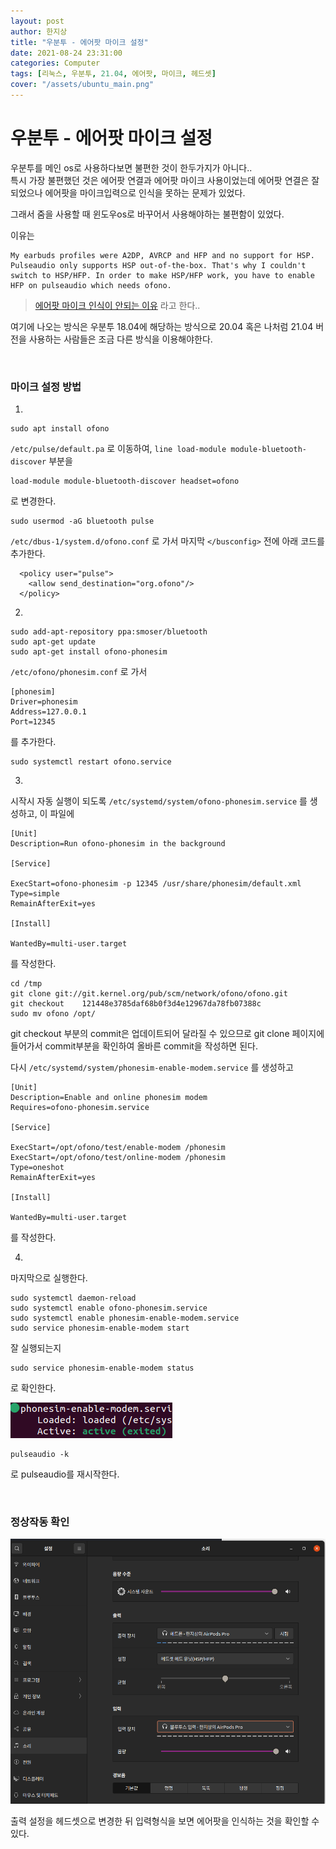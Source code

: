 ```yaml
---
layout: post
author: 한지상
title: "우분투 - 에어팟 마이크 설정"
date: 2021-08-24 23:31:00
categories: Computer
tags: [리눅스, 우분투, 21.04, 에어팟, 마이크, 헤드셋]
cover: "/assets/ubuntu_main.png"
---
```


# 우분투 - 에어팟 마이크 설정

우분투를 메인 os로 사용하다보면 불편한 것이 한두가지가 아니다..  
특시 가장 불편했던 것은 에어팟 연결과 에어팟 마이크 사용이었는데 에어팟 연결은 잘 되었으나 에어팟을 마이크입력으로 인식을 못하는 문제가 있었다.  

그래서 줌을 사용할 때 윈도우os로 바꾸어서 사용해야하는 불편함이 있었다.   

이유는 
```
My earbuds profiles were A2DP, AVRCP and HFP and no support for HSP. Pulseaudio only supports HSP out-of-the-box. That's why I couldn't switch to HSP/HFP. In order to make HSP/HFP work, you have to enable HFP on pulseaudio which needs ofono.
```
> [에어팟 마이크 인식이 안되는 이유](https://askubuntu.com/questions/831331/failed-to-change-profile-to-headset-head-unit)
라고 한다..  

여기에 나오는 방식은 우분투 18.04에 해당하는 방식으로 20.04 혹은 나처럼 21.04 버전을 사용하는 사람들은 조금 다른 방식을 이용해야한다.  

<br>

### 마이크 설정 방법


1.   

```
sudo apt install ofono
```

`/etc/pulse/default.pa` 로 이동하여, `line load-module module-bluetooth-discover` 부분을

```
load-module module-bluetooth-discover headset=ofono
```
로 변경한다.  

```
sudo usermod -aG bluetooth pulse
```  

`/etc/dbus-1/system.d/ofono.conf` 로 가서 마지막 `</busconfig>` 전에 아래 코드를 추가한다.

```
  <policy user="pulse">
    <allow send_destination="org.ofono"/>
  </policy>
```    

2.   

```
sudo add-apt-repository ppa:smoser/bluetooth
sudo apt-get update
sudo apt-get install ofono-phonesim
```  

`/etc/ofono/phonesim.conf` 로 가서

```
[phonesim]
Driver=phonesim
Address=127.0.0.1
Port=12345
```  

를 추가한다.

```
sudo systemctl restart ofono.service
```  


3. 
시작시 자동 실행이 되도록 `/etc/systemd/system/ofono-phonesim.service` 를 생성하고, 이 파일에 

```
[Unit]
Description=Run ofono-phonesim in the background

[Service]

ExecStart=ofono-phonesim -p 12345 /usr/share/phonesim/default.xml
Type=simple
RemainAfterExit=yes

[Install]

WantedBy=multi-user.target
```

를 작성한다.


```
cd /tmp
git clone git://git.kernel.org/pub/scm/network/ofono/ofono.git
git checkout 	121448e3785daf68b0f3d4e12967da78fb07388c
sudo mv ofono /opt/
```

git checkout 부분의 commit은 업데이트되어 달라질 수 있으므로 git clone 페이지에 들어가서 commit부분을 확인하여 올바른 commit을 작성하면 된다.

다시 `/etc/systemd/system/phonesim-enable-modem.service` 를 생성하고 

```
[Unit]
Description=Enable and online phonesim modem
Requires=ofono-phonesim.service

[Service]

ExecStart=/opt/ofono/test/enable-modem /phonesim
ExecStart=/opt/ofono/test/online-modem /phonesim
Type=oneshot
RemainAfterExit=yes

[Install]

WantedBy=multi-user.target
```

를 작성한다.


4. 

마지막으로 실행한다.

```
sudo systemctl daemon-reload
sudo systemctl enable ofono-phonesim.service
sudo systemctl enable phonesim-enable-modem.service
sudo service phonesim-enable-modem start
```

잘 실행되는지 

```
sudo service phonesim-enable-modem status
```

로 확인한다.


![](/assets/스크린샷_2021-08-24_23-44-22.png)


```
pulseaudio -k
```

로 pulseaudio를 재시작한다.  

<br>


### 정상작동 확인  

![](/_posts/스크린샷_2021-08-24_23-29-36.png)  

출력 설정을 헤드셋으로 변경한 뒤 입력형식을 보면 에어팟을 인식하는 것을 확인할 수 있다.